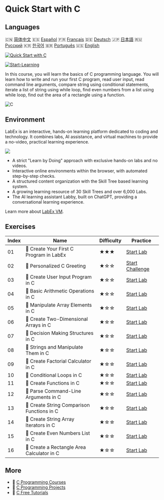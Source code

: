 # Quick Start with C

## Languages

🇨🇳 [简体中文](README_zh.md) 🇪🇸 [Español](README_es.md) 🇫🇷 [Français](README_fr.md) 🇩🇪 [Deutsch](README_de.md) 🇯🇵 [日本語](README_ja.md) 🇷🇺 [Русский](README_ru.md) 🇰🇷 [한국어](README_ko.md) 🇧🇷 [Português](README_pt.md) 🇺🇸 [English](README.md) 

[![Quick Start with C](https://cover-creator.labex.io/quick-start-with-c.png)](https://labex.io/en/courses/quick-start-with-c)

[![Start-Learning](https://img.shields.io/badge/Start-Learning-whitesmoke?style=for-the-badge)](https://labex.io/en/courses/quick-start-with-c)

In this course, you will learn the basics of C programming language. You will learn how to write and run your first C program, read user input, read command line arguments, compare string using conditional statements, iterate a list of string using while loop, find even numbers from a list using while loop, find out the area of a rectangle using a function.

![C](https://img.shields.io/badge/C-whitesmoke?style=for-the-badge&logo=c)


## Environment

LabEx is an interactive, hands-on learning platform dedicated to coding and technology. It combines labs, AI assistance, and virtual machines to provide a no-video, practical learning experience.

![](https://tutorial-screenshot.getvm.io/images/vm-1725247253.png)

- A strict "Learn by Doing" approach with exclusive hands-on labs and no videos.
- Interactive online environments within the browser, with automated step-by-step checks.
- A structured content organization with the Skill Tree based learning system.
- A growing learning resource of 30 Skill Trees and over 6,000 Labs.
- The AI learning assistant Labby, built on ChatGPT, providing a conversational learning experience.

Learn more about [LabEx VM](https://support.labex.io/using-labex/virtual-machine).

## Exercises

|   Index | Name                                       | Difficulty   | Practice                                                                                                               |
|---------|--------------------------------------------|--------------|------------------------------------------------------------------------------------------------------------------------|
|      01 | 📖 Create Your First C Program in LabEx    | ★★★          | <a target='_blank' href='https://labex.io/en/tutorials/c-create-your-first-c-program-in-labex-438241'>Start Lab</a>    |
|      02 | 🎯 Personalized C Greeting                 | ★☆☆          | <a target='_blank' href='https://labex.io/en/tutorials/c-personalized-c-greeting-391828'>Start Challenge</a>           |
|      03 | 📖 Create User Input Program in C          | ★☆☆          | <a target='_blank' href='https://labex.io/en/tutorials/c-create-user-input-program-in-c-438242'>Start Lab</a>          |
|      04 | 📖 Basic Arithmetic Operations in C        | ★☆☆          | <a target='_blank' href='https://labex.io/en/tutorials/c-basic-arithmetic-operations-in-c-438262'>Start Lab</a>        |
|      05 | 📖 Manipulate Array Elements in C          | ★☆☆          | <a target='_blank' href='https://labex.io/en/tutorials/c-manipulate-array-elements-in-c-438261'>Start Lab</a>          |
|      06 | 📖 Create Two-Dimensional Arrays in C      | ★☆☆          | <a target='_blank' href='https://labex.io/en/tutorials/c-create-two-dimensional-arrays-in-c-438259'>Start Lab</a>      |
|      07 | 📖 Decision Making Structures in C         | ★☆☆          | <a target='_blank' href='https://labex.io/en/tutorials/c-decision-making-structures-in-c-438255'>Start Lab</a>         |
|      08 | 📖 Strings and Manipulate Them in C        | ★☆☆          | <a target='_blank' href='https://labex.io/en/tutorials/c-strings-and-manipulate-them-in-c-438258'>Start Lab</a>        |
|      09 | 📖 Create Factorial Calculator in C        | ★☆☆          | <a target='_blank' href='https://labex.io/en/tutorials/c-create-factorial-calculator-in-c-438256'>Start Lab</a>        |
|      10 | 📖 Conditional Loops in C                  | ★☆☆          | <a target='_blank' href='https://labex.io/en/tutorials/c-conditional-loops-in-c-438260'>Start Lab</a>                  |
|      11 | 📖 Create Functions in C                   | ★☆☆          | <a target='_blank' href='https://labex.io/en/tutorials/c-create-functions-in-c-438257'>Start Lab</a>                   |
|      12 | 📖 Parse Command-Line Arguments in C       | ★☆☆          | <a target='_blank' href='https://labex.io/en/tutorials/c-parse-command-line-arguments-in-c-438243'>Start Lab</a>       |
|      13 | 📖 Create String Comparison Functions in C | ★☆☆          | <a target='_blank' href='https://labex.io/en/tutorials/c-create-string-comparison-functions-in-c-438244'>Start Lab</a> |
|      14 | 📖 Create String Array Iterators in C      | ★☆☆          | <a target='_blank' href='https://labex.io/en/tutorials/c-create-string-array-iterators-in-c-438245'>Start Lab</a>      |
|      15 | 📖 Create Even Numbers List in C           | ★☆☆          | <a target='_blank' href='https://labex.io/en/tutorials/c-create-even-numbers-list-in-c-438246'>Start Lab</a>           |
|      16 | 📖 Create a Rectangle Area Calculator in C | ★☆☆          | <a target='_blank' href='https://labex.io/en/tutorials/c-create-a-rectangle-area-calculator-in-c-438247'>Start Lab</a> |

## More

- 🔗 [C Programming Courses](https://github.com/labex-labs/awesome-programming-courses)
- 🔗 [C Programming Projects](https://github.com/labex-labs/awesome-programming-projects)
- 🔗 [C Free Tutorials](https://github.com/labex-labs/c-free-tutorials)

